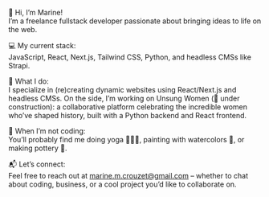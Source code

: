 👋 Hi, I’m Marine!  <br>
I’m a freelance fullstack developer passionate about bringing ideas to life on the web.

💻 My current stack: <br>
JavaScript, React, Next.js, Tailwind CSS, Python, and headless CMSs like Strapi.

🌟 What I do:  <br>
I specialize in (re)creating dynamic websites using React/Next.js and headless CMSs.
On the side, I’m working on Unsung Women (🚧 under construction): a collaborative platform celebrating the incredible women who’ve shaped history, built with a Python backend and React frontend.

🎨 When I’m not coding:  <br>
You’ll probably find me doing yoga 🧘🏼‍♀️, painting with watercolors 🎨, or making pottery 🏺.

📬 Let’s connect: <br>
Feel free to reach out at marine.m.crouzet@gmail.com – whether to chat about coding, business, or a cool project you’d like to collaborate on.

<!---
MarineCrou/MarineCrou is a ✨ special ✨ repository because its `README.md` (this file) appears on your GitHub profile.
You can click the Preview link to take a look at your changes.
--->
